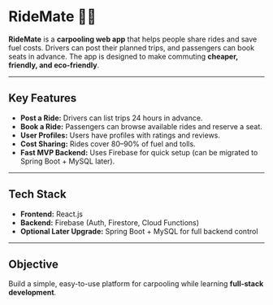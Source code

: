 # RideMate 🚗💨

**RideMate** is a **carpooling web app** that helps people share rides and save fuel costs. Drivers can post their planned trips, and passengers can book seats in advance. The app is designed to make commuting **cheaper, friendly, and eco-friendly**.

---

## Key Features
- **Post a Ride:** Drivers can list trips 24 hours in advance.  
- **Book a Ride:** Passengers can browse available rides and reserve a seat.  
- **User Profiles:** Users have profiles with ratings and reviews.  
- **Cost Sharing:** Rides cover 80–90% of fuel and tolls.  
- **Fast MVP Backend:** Uses Firebase for quick setup (can be migrated to Spring Boot + MySQL later).

---

## Tech Stack
- **Frontend:** React.js  
- **Backend:** Firebase (Auth, Firestore, Cloud Functions)  
- **Optional Later Upgrade:** Spring Boot + MySQL for full backend control

---

## Objective
Build a simple, easy-to-use platform for carpooling while learning **full-stack development**.
